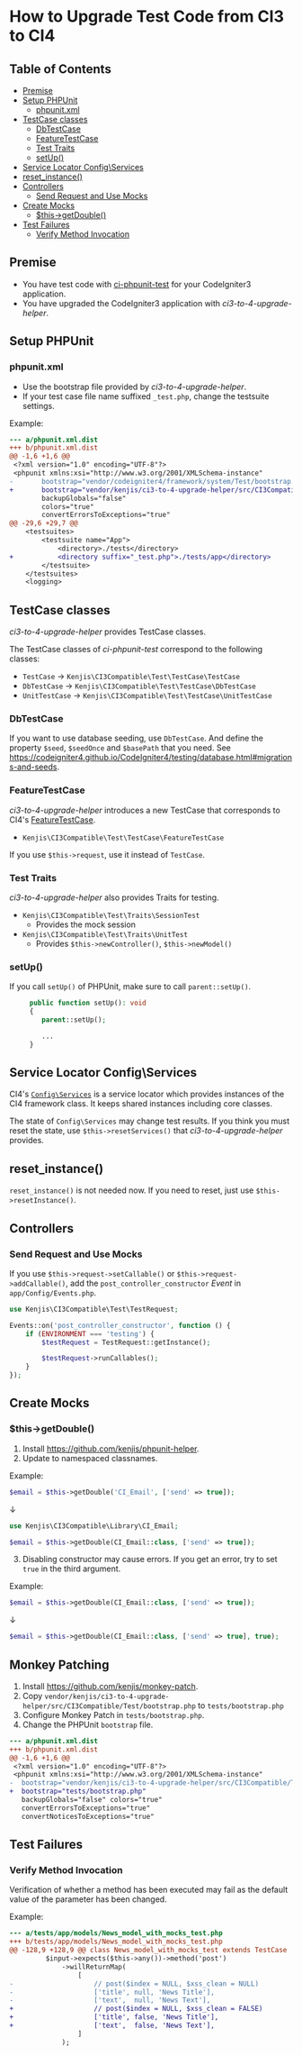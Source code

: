 # How to Upgrade Test Code from CI3 to CI4

## Table of Contents

<!-- START doctoc generated TOC please keep comment here to allow auto update -->
<!-- DON'T EDIT THIS SECTION, INSTEAD RE-RUN doctoc TO UPDATE -->

- [Premise](#premise)
- [Setup PHPUnit](#setup-phpunit)
  - [phpunit.xml](#phpunitxml)
- [TestCase classes](#testcase-classes)
  - [DbTestCase](#dbtestcase)
  - [FeatureTestCase](#featuretestcase)
  - [Test Traits](#test-traits)
  - [setUp()](#setup)
- [Service Locator Config\Services](#service-locator-config%5Cservices)
- [reset_instance()](#reset_instance)
- [Controllers](#controllers)
  - [Send Request and Use Mocks](#send-request-and-use-mocks)
- [Create Mocks](#create-mocks)
  - [$this->getDouble()](#this-getdouble)
- [Test Failures](#test-failures)
  - [Verify Method Invocation](#verify-method-invocation)

<!-- END doctoc generated TOC please keep comment here to allow auto update -->

## Premise

- You have test code with [ci-phpunit-test](https://github.com/kenjis/ci-phpunit-test) for your CodeIgniter3 application.
- You have upgraded the CodeIgniter3 application with *ci3-to-4-upgrade-helper*.

## Setup PHPUnit

### phpunit.xml

- Use the bootstrap file provided by *ci3-to-4-upgrade-helper*.
- If your test case file name suffixed `_test.php`, change the testsuite settings.

Example:
```diff
--- a/phpunit.xml.dist
+++ b/phpunit.xml.dist
@@ -1,6 +1,6 @@
 <?xml version="1.0" encoding="UTF-8"?>
 <phpunit xmlns:xsi="http://www.w3.org/2001/XMLSchema-instance"
-       bootstrap="vendor/codeigniter4/framework/system/Test/bootstrap.php"
+       bootstrap="vendor/kenjis/ci3-to-4-upgrade-helper/src/CI3Compatible/Test/bootstrap.php"
        backupGlobals="false"
        colors="true"
        convertErrorsToExceptions="true"
@@ -29,6 +29,7 @@
    <testsuites>
        <testsuite name="App">
            <directory>./tests</directory>
+           <directory suffix="_test.php">./tests/app</directory>
        </testsuite>
    </testsuites>
    <logging>
```

## TestCase classes

*ci3-to-4-upgrade-helper* provides TestCase classes. 

The TestCase classes of *ci-phpunit-test* correspond to the following classes:
- `TestCase` → `Kenjis\CI3Compatible\Test\TestCase\TestCase`
- `DbTestCase` → `Kenjis\CI3Compatible\Test\TestCase\DbTestCase`
- `UnitTestCase` → `Kenjis\CI3Compatible\Test\TestCase\UnitTestCase`

### DbTestCase

If you want to use database seeding, use `DbTestCase`. And define the property `$seed`, `$seedOnce` and `$basePath` that you need. See <https://codeigniter4.github.io/CodeIgniter4/testing/database.html#migrations-and-seeds>.

### FeatureTestCase

*ci3-to-4-upgrade-helper* introduces a new TestCase that corresponds to CI4's [FeatureTestCase](https://codeigniter4.github.io/CodeIgniter4/testing/feature.html#the-test-class).

- `Kenjis\CI3Compatible\Test\TestCase\FeatureTestCase`

If you use `$this->request`, use it instead of `TestCase`.

### Test Traits

*ci3-to-4-upgrade-helper* also provides Traits for testing.

- `Kenjis\CI3Compatible\Test\Traits\SessionTest`
  - Provides the mock session
- `Kenjis\CI3Compatible\Test\Traits\UnitTest`
  - Provides `$this->newController()`, `$this->newModel()`

### setUp()

If you call `setUp()` of PHPUnit, make sure to call `parent::setUp()`.

```php
     public function setUp(): void
     {
        parent::setUp();

        ...
     }
```

## Service Locator Config\Services

CI4's [`Config\Services`](https://codeigniter4.github.io/CodeIgniter4/concepts/services.html) is a service locator which provides instances of the CI4 framework class. It keeps shared instances including core classes.

The state of `Config\Services` may change test results. If you think you must reset the state, use `$this->resetServices()` that *ci3-to-4-upgrade-helper* provides.

## reset_instance()

`reset_instance()` is not needed now. If you need to reset, just use `$this->resetInstance()`.

## Controllers

### Send Request and Use Mocks

If you use `$this->request->setCallable()` or `$this->request->addCallable()`, add the `post_controller_constructor` *Event* in `app/Config/Events.php`.

```php
use Kenjis\CI3Compatible\Test\TestRequest;

Events::on('post_controller_constructor', function () {
    if (ENVIRONMENT === 'testing') {
        $testRequest = TestRequest::getInstance();

        $testRequest->runCallables();
    }
});
```

## Create Mocks

### $this->getDouble()

1. Install <https://github.com/kenjis/phpunit-helper>.
2. Update to namespaced classnames.

Example:
```php
$email = $this->getDouble('CI_Email', ['send' => true]);
```
↓
```php
use Kenjis\CI3Compatible\Library\CI_Email;

$email = $this->getDouble(CI_Email::class, ['send' => true]);
```

3. Disabling constructor may cause errors. If you get an error, try to set `true` in the third argument.

Example:
```php
$email = $this->getDouble(CI_Email::class, ['send' => true]);
```
↓
```php
$email = $this->getDouble(CI_Email::class, ['send' => true], true);
```

## Monkey Patching

1. Install <https://github.com/kenjis/monkey-patch>.
2. Copy `vendor/kenjis/ci3-to-4-upgrade-helper/src/CI3Compatible/Test/bootstrap.php` to `tests/bootstrap.php`
3. Configure Monkey Patch in `tests/bootstrap.php`.
4. Change the PHPUnit `bootstrap` file.

```diff
--- a/phpunit.xml.dist
+++ b/phpunit.xml.dist
@@ -1,6 +1,6 @@
 <?xml version="1.0" encoding="UTF-8"?>
 <phpunit xmlns:xsi="http://www.w3.org/2001/XMLSchema-instance"
-  bootstrap="vendor/kenjis/ci3-to-4-upgrade-helper/src/CI3Compatible/Test/bootstrap.php"
+  bootstrap="tests/bootstrap.php"
   backupGlobals="false" colors="true"
   convertErrorsToExceptions="true"
   convertNoticesToExceptions="true"
```

## Test Failures

### Verify Method Invocation

Verification of whether a method has been executed may fail as the default value of the parameter has been changed.

Example:
```diff
--- a/tests/app/models/News_model_with_mocks_test.php
+++ b/tests/app/models/News_model_with_mocks_test.php
@@ -128,9 +128,9 @@ class News_model_with_mocks_test extends TestCase
         $input->expects($this->any())->method('post')
             ->willReturnMap(
                 [
-                    // post($index = NULL, $xss_clean = NULL)
-                    ['title', null, 'News Title'],
-                    ['text',  null, 'News Text'],
+                    // post($index = NULL, $xss_clean = FALSE)
+                    ['title', false, 'News Title'],
+                    ['text',  false, 'News Text'],
                 ]
             );
 
```

